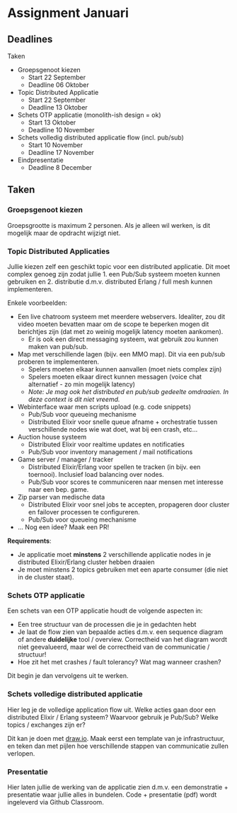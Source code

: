 # Assignment Januari

## Deadlines

Taken

* Groepsgenoot kiezen
  * Start 22 September
  * Deadline 06 Oktober
* Topic Distributed Applicatie
  * Start 22 September
  * Deadline 13 Oktober
* Schets OTP applicatie (monolith-ish design = ok)
  * Start 13 Oktober
  * Deadline 10 November
* Schets volledig distributed applicatie flow (incl. pub/sub)
  * Start 10 November
  * Deadline 17 November
* Eindpresentatie
  * Deadline 8 December

## Taken

### Groepsgenoot kiezen

Groepsgrootte is maximum 2 personen. Als je alleen wil werken, is dit mogelijk maar de opdracht wijzigt niet.

### Topic Distributed Applicaties

Jullie kiezen zelf een geschikt topic voor een distributed applicatie. Dit moet complex genoeg zijn zodat jullie 1. een Pub/Sub systeem moeten kunnen gebruiken en 2. distributie d.m.v. distributed Erlang / full mesh kunnen implementeren.

Enkele voorbeelden:

* Een live chatroom systeem met meerdere webservers. Idealiter, zou dit video moeten bevatten maar om de scope te beperken mogen dit berichtjes zijn (dat met zo weinig mogelijk latency moeten aankomen).
  * Er is ook een direct messaging systeem, wat gebruik zou kunnen maken van pub/sub.
* Map met verschillende lagen (bijv. een MMO map). Dit via een pub/sub proberen te implementeren.
  * Spelers moeten elkaar kunnen aanvallen (moet niets complex zijn)
  * Spelers moeten elkaar direct kunnen messagen (voice chat alternatief - zo min mogelijk latency)
  * _Note: Je mag ook het distributed en pub/sub gedeelte omdraaien. In deze context is dit niet vreemd._
* Webinterface waar men scripts upload (e.g. code snippets)
  * Pub/Sub voor queueing mechanisme
  * Distributed Elixir voor snelle queue afname + orchestratie tussen verschillende nodes wie wat doet, wat bij een crash, etc...
* Auction house systeem
  * Distributed Elixir voor realtime updates en notificaties
  * Pub/Sub voor inventory management / mail notifications
* Game server / manager / tracker
  * Distributed Elixir/Erlang voor spellen te tracken (in bijv. een toernooi). Inclusief load balancing over nodes.
  * Pub/Sub voor scores te communiceren naar mensen met interesse naar een bep. game.
* Zip parser van medische data
  * Distributed Elixir voor snel jobs te accepten, propageren door cluster en failover processen te configureren.
  * Pub/Sub voor queueing mechanisme
* ... Nog een idee? Maak een PR!

**Requirements**:

* Je applicatie moet **minstens** 2 verschillende applicatie nodes in je distributed Elixir/Erlang cluster hebben draaien
* Je moet minstens 2 topics gebruiken met een aparte consumer (die niet in de cluster staat).

### Schets OTP applicatie

Een schets van een OTP applicatie houdt de volgende aspecten in:

* Een tree structuur van de processen die je in gedachten hebt
* Je laat de flow zien van bepaalde acties d.m.v. een sequence diagram of andere **duidelijke** tool / overview. Correctheid van het diagram wordt niet geevalueerd, maar wel de correctheid van de communicatie / structuur!
* Hoe zit het met crashes / fault tolerancy? Wat mag wanneer crashen?

Dit begin je dan vervolgens uit te werken.

### Schets volledige distributed applicatie

Hier leg je de volledige application flow uit. Welke acties gaan door een distributed Elixir / Erlang systeem? Waarvoor gebruik je Pub/Sub? Welke topics / exchanges zijn er?

Dit kan je doen met [draw.io](draw.io). Maak eerst een template van je infrastructuur, en teken dan met pijlen hoe verschillende stappen van communicatie zullen verlopen.

### Presentatie

Hier laten jullie de werking van de applicatie zien d.m.v. een demonstratie + presentatie waar jullie alles in bundelen. Code + presentatie (pdf) wordt ingeleverd via Github Classroom.
